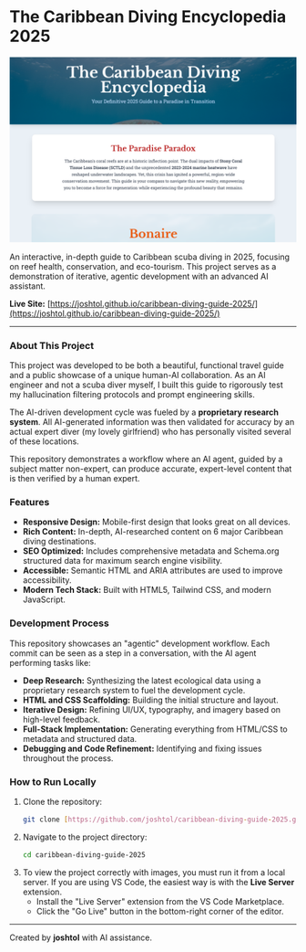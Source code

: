 # The Caribbean Diving Encyclopedia 2025

![Caribbean Diving Encyclopedia Demo](images/demo-screenshot.png)

An interactive, in-depth guide to Caribbean scuba diving in 2025, focusing on reef health, conservation, and eco-tourism. This project serves as a demonstration of iterative, agentic development with an advanced AI assistant.

**Live Site:** [https://joshtol.github.io/caribbean-diving-guide-2025/](https://joshtol.github.io/caribbean-diving-guide-2025/)

---

### About This Project

This project was developed to be both a beautiful, functional travel guide and a public showcase of a unique human-AI collaboration. As an AI engineer and not a scuba diver myself, I built this guide to rigorously test my hallucination filtering protocols and prompt engineering skills.

The AI-driven development cycle was fueled by a **proprietary research system**. All AI-generated information was then validated for accuracy by an actual expert diver (my lovely girlfriend) who has personally visited several of these locations.

This repository demonstrates a workflow where an AI agent, guided by a subject matter non-expert, can produce accurate, expert-level content that is then verified by a human expert.

### Features

* **Responsive Design:** Mobile-first design that looks great on all devices.
* **Rich Content:** In-depth, AI-researched content on 6 major Caribbean diving destinations.
* **SEO Optimized:** Includes comprehensive metadata and Schema.org structured data for maximum search engine visibility.
* **Accessible:** Semantic HTML and ARIA attributes are used to improve accessibility.
* **Modern Tech Stack:** Built with HTML5, Tailwind CSS, and modern JavaScript.

### Development Process

This repository showcases an "agentic" development workflow. Each commit can be seen as a step in a conversation, with the AI agent performing tasks like:

* **Deep Research:** Synthesizing the latest ecological data using a proprietary research system to fuel the development cycle.
* **HTML and CSS Scaffolding:** Building the initial structure and layout.
* **Iterative Design:** Refining UI/UX, typography, and imagery based on high-level feedback.
* **Full-Stack Implementation:** Generating everything from HTML/CSS to metadata and structured data.
* **Debugging and Code Refinement:** Identifying and fixing issues throughout the process.

### How to Run Locally

1.  Clone the repository:
    ```bash
    git clone [https://github.com/joshtol/caribbean-diving-guide-2025.git](https://github.com/joshtol/caribbean-diving-guide-2025.git)
    ```
2.  Navigate to the project directory:
    ```bash
    cd caribbean-diving-guide-2025
    ```
3.  To view the project correctly with images, you must run it from a local server. If you are using VS Code, the easiest way is with the **Live Server** extension.
    * Install the "Live Server" extension from the VS Code Marketplace.
    * Click the "Go Live" button in the bottom-right corner of the editor.

---

Created by **joshtol** with AI assistance.
